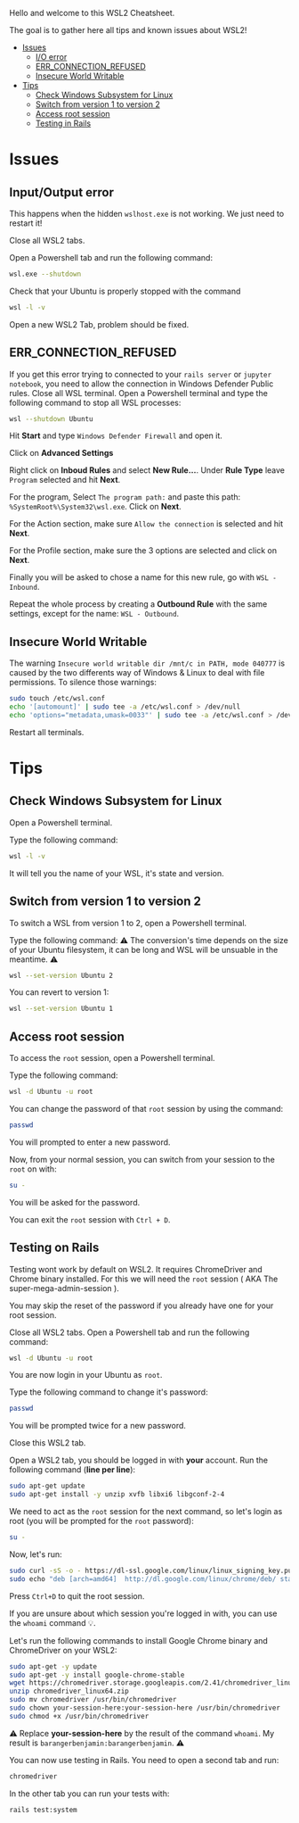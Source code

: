 Hello and welcome to this WSL2 Cheatsheet.

The goal is to gather here all tips and known issues about WSL2!

 - [Issues](https://github.com/lewagon/setup/blob/master/wsl_cheatsheet.md#issues)
    - [I/O error](https://github.com/lewagon/setup/blob/master/wsl_cheatsheet.md#inputoutput-error)
    - [ERR_CONNECTION_REFUSED](https://github.com/lewagon/setup/blob/master/wsl_cheatsheet.md#err_connection_refused)
    - [Insecure World Writable](https://github.com/lewagon/setup/blob/master/wsl_cheatsheet.md#insecure-world-writable)
 - [Tips](https://github.com/lewagon/setup/blob/master/wsl_cheatsheet.md#tips)
    - [Check Windows Subsystem for Linux](https://github.com/lewagon/setup/blob/master/wsl_cheatsheet.md#check-windows-subsystem-for-linux)
    - [Switch from version 1 to version 2](https://github.com/lewagon/setup/blob/master/wsl_cheatsheet.md#switch-from-version-1-to-version-2)
    - [Access root session](https://github.com/lewagon/setup/blob/master/wsl_cheatsheet.md#access-root-session)
    - [Testing in Rails](https://github.com/lewagon/setup/blob/master/wsl_cheatsheet.md#testing-on-rails)

# Issues

## Input/Output error

This happens when the hidden `wslhost.exe` is not working. We just need to restart it!

Close all WSL2 tabs.

Open a Powershell tab and run the following command:
```bash
wsl.exe --shutdown
```
Check that your Ubuntu is properly stopped with the command
```bash
wsl -l -v
```

Open a new WSL2 Tab, problem should be fixed.

## ERR_CONNECTION_REFUSED

If you get this error trying to connected to your `rails server` or `jupyter notebook`, you need to allow the connection in Windows Defender Public rules.
Close all WSL terminal. Open a Powershell terminal and type the following command to stop all WSL processes:
```bash
wsl --shutdown Ubuntu
```

Hit **Start** and type `Windows Defender Firewall` and open it.

Click on **Advanced Settings**

Right click on **Inboud Rules** and select **New Rule...**. Under **Rule Type** leave `Program` selected and hit **Next**.

For the program, Select `The program path:` and paste this path: `%SystemRoot%\System32\wsl.exe`. Click on **Next**.

For the Action section, make sure `Allow the connection` is selected and hit **Next**.

For the Profile section, make sure the 3 options are selected and click on **Next**. 

Finally you will be asked to chose a name for this new rule, go with `WSL - Inbound`.

Repeat the whole process by creating a **Outbound Rule** with the same settings, except for the name: `WSL - Outbound`.

## Insecure World Writable

The warning `Insecure world writable dir /mnt/c in PATH, mode 040777` is caused by the two differents way of Windows & Linux to deal with file permissions.
To silence those warnings:

```bash
sudo touch /etc/wsl.conf
echo '[automount]' | sudo tee -a /etc/wsl.conf > /dev/null
echo 'options="metadata,umask=0033"' | sudo tee -a /etc/wsl.conf > /dev/null
```

Restart all terminals.


# Tips

## Check Windows Subsystem for Linux

Open a Powershell terminal.

Type the following command:
```bash
wsl -l -v
```

It will tell you the name of your WSL, it's state and version.


## Switch from version 1 to version 2

To switch a WSL from version 1 to 2, open a Powershell terminal.

Type the following command:
⚠️ The conversion's time depends on the size of your Ubuntu filesystem, it can be long and WSL will be unsuable in the meantime. ⚠️
```bash
wsl --set-version Ubuntu 2
```

You can revert to version 1:
```bash
wsl --set-version Ubuntu 1
```


## Access root session

To access the `root` session, open a Powershell terminal.

Type the following command:
```bash
wsl -d Ubuntu -u root
```

You can change the password of that `root` session by using the command:
```bash
passwd
```
You will prompted to enter a new password.

Now, from your normal session, you can switch from your session to the `root` on with:
```bash
su -
```

You will be asked for the password.

You can exit the `root` session with `Ctrl + D`.


## Testing on Rails

Testing wont work by default on WSL2. It requires ChromeDriver and Chrome binary installed. For this we will need the `root` session ( AKA The super-mega-admin-session ).

You may skip the reset of the password if you already have one for your root session.

Close all WSL2 tabs.
Open a Powershell tab and run the following command:
```bash
wsl -d Ubuntu -u root
```

You are now login in your Ubuntu as `root`.

Type the following command to change it's password:
```bash
passwd
```

You will be prompted twice for a new password.

Close this WSL2 tab.

Open a WSL2 tab, you should be logged in with **your** account. Run the following command (**line per line**):
```bash
sudo apt-get update
sudo apt-get install -y unzip xvfb libxi6 libgconf-2-4
```

We need to act as the `root` session for the next command, so let's login as root (you will be prompted for the `root` password):
```bash
su -
```
Now, let's run:
```bash
sudo curl -sS -o - https://dl-ssl.google.com/linux/linux_signing_key.pub | apt-key add
sudo echo "deb [arch=amd64]  http://dl.google.com/linux/chrome/deb/ stable main" >> /etc/apt/sources.list.d/google-chrome.list
```
Press `Ctrl+D` to quit the root session.

If you are unsure about which session you're logged in with, you can use the ```whoami``` command 💡.

Let's run the following commands to install Google Chrome binary and ChromeDriver on your WSL2:
```bash
sudo apt-get -y update
sudo apt-get -y install google-chrome-stable
wget https://chromedriver.storage.googleapis.com/2.41/chromedriver_linux64.zip
unzip chromedriver_linux64.zip
sudo mv chromedriver /usr/bin/chromedriver
sudo chown your-session-here:your-session-here /usr/bin/chromedriver
sudo chmod +x /usr/bin/chromedriver
```
⚠️ Replace **your-session-here** by the result of the command ```whoami```.
My result is ```barangerbenjamin:barangerbenjamin```. ⚠️

You can now use testing in Rails. You need to open a second tab and run:
```bash
chromedriver
```
In the other tab you can run your tests with:
```bash
rails test:system
```